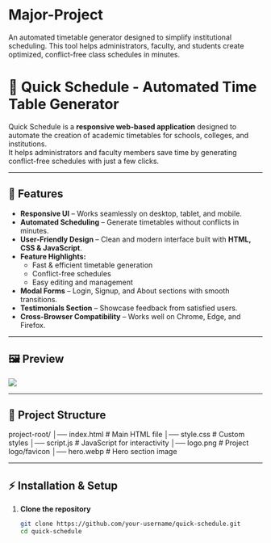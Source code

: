 # Major-Project
An automated timetable generator designed to simplify institutional scheduling. This tool helps administrators, faculty, and students create optimized, conflict-free class schedules in minutes.
# 📅 Quick Schedule - Automated Time Table Generator

Quick Schedule is a **responsive web-based application** designed to automate the creation of academic timetables for schools, colleges, and institutions.  
It helps administrators and faculty members save time by generating conflict-free schedules with just a few clicks.

---

## 🚀 Features
- **Responsive UI** – Works seamlessly on desktop, tablet, and mobile.
- **Automated Scheduling** – Generate timetables without conflicts in minutes.
- **User-Friendly Design** – Clean and modern interface built with **HTML, CSS & JavaScript**.
- **Feature Highlights:**
  - Fast & efficient timetable generation
  - Conflict-free schedules
  - Easy editing and management
- **Modal Forms** – Login, Signup, and About sections with smooth transitions.
- **Testimonials Section** – Showcase feedback from satisfied users.
- **Cross-Browser Compatibility** – Works well on Chrome, Edge, and Firefox.

---

## 🖼️ Preview
![<img width="1919" height="901" alt="image" src="https://github.com/user-attachments/assets/8766c5cd-2986-41a1-9e13-0da1bce1352d" />
](https://raw.githubusercontent.com/your-username/quick-schedule/main/hero.webp)

---

## 📂 Project Structure
project-root/
│── index.html # Main HTML file
│── style.css # Custom styles
│── script.js # JavaScript for interactivity
│── logo.png # Project logo/favicon
│── hero.webp # Hero section image


---

## ⚡ Installation & Setup

1. **Clone the repository**
   ```bash
   git clone https://github.com/your-username/quick-schedule.git
   cd quick-schedule
